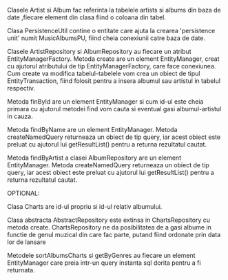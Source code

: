 Clasele Artist si Album fac referinta la tabelele artists si albums din baza de date
,fiecare element din clasa fiind o coloana din tabel.

Clasa PersistenceUtil contine o entitate care ajuta la crearea 'persistence unit'
numit MusicAlbumsPU, fiind cheia conexiunii catre baza de date.

Clasele ArtistRepository si AlbumRepository au fiecare un atribut EntityManagerFactory.
Metoda create are un element EntityManager, creat cu ajutorul atributului de tip EntityManagerFactory,
care face conexiunea.
Cum create va modifica tabelul-tabelele vom crea un obiect de tipul EntityTransaction, fiind folosit
pentru a insera albumul sau artistul in tabelul respectiv.

Metoda finById are un element EntityManager si cum id-ul este cheia primara cu ajutorul metodei find
vom cauta si eventual gasi albumul-artistul in cauza.

Metoda findByName are un element EntityManager. Metoda createNamedQuery returneaza un obiect de tip query,
iar acest obiect este preluat cu ajutorul lui getResultList() pentru a returna rezultatul cautat.

Metoda findByArtist a clasei AlbumRepository are un element EntityManager. Metoda createNamedQuery 
returneaza un obiect de tip query, iar acest obiect este preluat cu ajutorul lui getResultList() 
pentru a returna rezultatul cautat.

OPTIONAL:

Clasa Charts are id-ul propriu si id-ul relativ albumului.

Clasa abstracta AbstractRepository este extinsa in ChartsRepository cu metoda create.
ChartsRepository ne da posibilitatea de a gasi albume in functie de genul muzical din care fac parte,
putand fiind ordonate prin data lor de lansare

Metodele sortAlbumsCharts si getByGenres au fiecare un element EntityManager care preia intr-un query
instanta sql dorita pentru a fi returnata.
